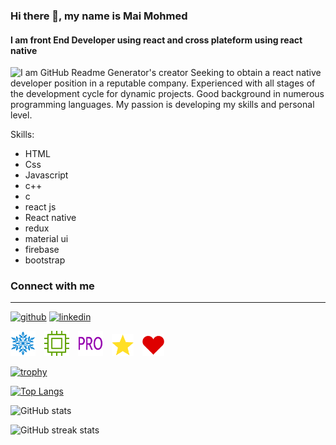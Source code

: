 <!--
**mai928/mai928** is a ✨ _special_ ✨ repository because its `README.md` (this file) appears on your GitHub profile.

Here are some ideas to get you started:

- 🔭 I’m currently working on ...
- 🌱 I’m currently learning ...
- 👯 I’m looking to collaborate on ...
- 🤔 I’m looking for help with ...
- 💬 Ask me about ...
- 📫 How to reach me: ...
- 😄 Pronouns: ...
- ⚡ Fun fact: ...
-->



### Hi there 👋, my name is Mai Mohmed
#### I am front End Developer using react and cross plateform using react native
![I am GitHub Readme Generator's creator](https://scontent.fcai19-6.fna.fbcdn.net/v/t39.30808-6/339078216_545347457668640_784807729785250649_n.jpg?_nc_cat=108&ccb=1-7&_nc_sid=730e14&_nc_ohc=8p--LidfgpkAX9tJ3X1&_nc_ht=scontent.fcai19-6.fna&oh=00_AfDjyqehIBpXwv-_CkrnAPZk86k0AC5nEFChOqEKwRK1KA&oe=64306975)
Seeking to obtain a react native developer position in a reputable company.
Experienced with all stages of the development cycle for dynamic projects.
Good background in numerous programming languages. My passion is developing my skills and personal level.

Skills: 
* HTML
* Css 
* Javascript 
* c++
* c 
* react js
* React native
* redux
* material ui
* firebase 
* bootstrap


### Connect with me
---------------------------------------

[<img src='https://cdn.jsdelivr.net/npm/simple-icons@3.0.1/icons/github.svg' alt='github' height='40'>](https://github.com/mai928)   [<img src='https://cdn.jsdelivr.net/npm/simple-icons@3.0.1/icons/linkedin.svg' alt='linkedin' height='40'>](https://www.linkedin.com/in/https://www.linkedin.com/in/mai-arafa-928m//)  



<a href='https://archiveprogram.github.com/'><img src='https://raw.githubusercontent.com/acervenky/animated-github-badges/master/assets/acbadge.gif' width='40' height='40'></a> <a href='https://docs.github.com/en/developers'><img src='https://raw.githubusercontent.com/acervenky/animated-github-badges/master/assets/devbadge.gif' width='40' height='40'></a> <a href='https://github.com/pricing'><img src='https://raw.githubusercontent.com/acervenky/animated-github-badges/master/assets/pro.gif' width='40' height='40'></a> <a href='https://stars.github.com/'><img src='https://raw.githubusercontent.com/acervenky/animated-github-badges/master/assets/starbadge.gif' width='35' height='35'></a> <a href='https://docs.github.com/en/github/supporting-the-open-source-community-with-github-sponsors'><img src='https://raw.githubusercontent.com/acervenky/animated-github-badges/master/assets/sponsorbadge.gif' width='35' height='35'></a> 

[![trophy](https://github-profile-trophy.vercel.app/?username=mai928)](https://github.com/ryo-ma/github-profile-trophy)

[![Top Langs](https://github-readme-stats.vercel.app/api/top-langs/?username=mai928)](https://github.com/anuraghazra/github-readme-stats)

![GitHub stats](https://github-readme-stats.vercel.app/api?username=mai928&show_icons=true)  

![GitHub streak stats](https://streak-stats.demolab.com/?user=mai928)  









